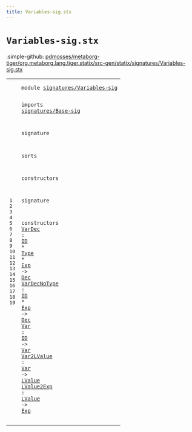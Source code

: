 ```yaml
---
title: Variables-sig.stx
---
```


# `Variables-sig.stx`

:simple-github: [pdmosses/metaborg-tiger/org.metaborg.lang.tiger.statix/src-gen/statix/signatures/Variables-sig.stx]

[pdmosses/metaborg-tiger/org.metaborg.lang.tiger.statix/src-gen/statix/signatures/Variables-sig.stx]: https://github.com/pdmosses/metaborg-tiger/blob/master/org.metaborg.lang.tiger.statix/src-gen/statix/signatures/Variables-sig.stx "The source file on GitHub"

<div class="stx"><table class="highlighttable"><tbody><tr><td class="linenos"><div class="linenodiv"><pre><span></span>1
2
3
4
5
6
7
8
9
10
11
12
13
14
15
16
17
18
19
</pre></div></td>
<td class="code"><pre><code><span class="keyword">module</span> <a href="../Tiger-sig.stx#signatures/Variables-sig_167_191" id="signatures/Variables-sig_7_31" title="Referenced at ../Tiger-sig.stx line 9">signatures/Variables-sig</a>

<span class="keyword">imports</span>
  <a href="../Base-sig.stx#signatures/Base-sig_7_26" id="signatures/Base-sig_43_62" title="Defined at ../Base-sig.stx line 1">signatures/Base-sig</a>

<span class="keyword">signature</span>

  <span class="keyword">sorts</span>

  <span class="keyword">constructors</span>

<span class="keyword">signature</span>

  <span class="keyword">constructors</span>
    <a href="../../../../trans/static-semantics.stx#VarDec_3452_3458" id="VarDec_130_136" title="Referenced at ../../../../trans/static-semantics.stx line 181, 273">VarDec</a> : <a href="../Base-sig.stx#ID_104_106" id="ID_139_141" title="Defined at ../Base-sig.stx line 13">ID</a> * <a href="../Base-sig.stx#Type_87_91" id="Type_144_148" title="Defined at ../Base-sig.stx line 11">Type</a> * <a href="../Base-sig.stx#Exp_68_71" id="Exp_151_154" title="Defined at ../Base-sig.stx line 9">Exp</a> -&gt; <a href="../Base-sig.stx#Dec_60_63" id="Dec_158_161" title="Defined at ../Base-sig.stx line 8">Dec</a>
    <a href="../../../../trans/static-semantics.stx#VarDecNoType_3624_3636" id="VarDecNoType_166_178" title="Referenced at ../../../../trans/static-semantics.stx line 187, 279">VarDecNoType</a> : <a href="../Base-sig.stx#ID_104_106" id="ID_181_183" title="Defined at ../Base-sig.stx line 13">ID</a> * <a href="../Base-sig.stx#Exp_68_71" id="Exp_186_189" title="Defined at ../Base-sig.stx line 9">Exp</a> -&gt; <a href="../Base-sig.stx#Dec_60_63" id="Dec_193_196" title="Defined at ../Base-sig.stx line 8">Dec</a>
    <a href="../../../../trans/static-semantics.stx#Var_7315_7318" id="Var_201_204" title="Referenced at ../../../../trans/static-semantics.stx line 313, 318, 349">Var</a> : <a href="../Base-sig.stx#ID_104_106" id="ID_207_209" title="Defined at ../Base-sig.stx line 13">ID</a> -&gt; <a href="../Base-sig.stx#Var_96_99" id="Var_213_216" title="Defined at ../Base-sig.stx line 12">Var</a>
    <a href="../../../../trans/static-semantics.stx#Var2LValue_7304_7314" id="Var2LValue_221_231" title="Referenced at ../../../../trans/static-semantics.stx line 313, 318">Var2LValue</a> : <a href="../Base-sig.stx#Var_96_99" id="Var_234_237" title="Defined at ../Base-sig.stx line 12">Var</a> -&gt; <a href="../Base-sig.stx#LValue_76_82" id="LValue_241_247" title="Defined at ../Base-sig.stx line 10">LValue</a>
    <a href="../../../../trans/static-semantics.stx#LValue2Exp_7373_7383" id="LValue2Exp_252_262" title="Referenced at ../../../../trans/static-semantics.stx line 316, 318">LValue2Exp</a> : <a href="../Base-sig.stx#LValue_76_82" id="LValue_265_271" title="Defined at ../Base-sig.stx line 10">LValue</a> -&gt; <a href="../Base-sig.stx#Exp_68_71" id="Exp_275_278" title="Defined at ../Base-sig.stx line 9">Exp</a>
</code></pre></td></tr></tbody></table></div>